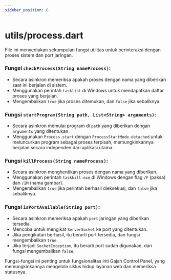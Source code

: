 ```yaml
---
sidebar_position: 6
---
```


# utils/process.dart

File ini menyediakan sekumpulan fungsi utilitas untuk berinteraksi dengan proses sistem dan port jaringan.

### Fungsi `checkProcess(String nameProcess)`:
- Secara asinkron memeriksa apakah proses dengan nama yang diberikan saat ini berjalan di sistem.
- Menggunakan perintah `tasklist` di Windows untuk mendapatkan daftar proses yang berjalan.
- Mengembalikan `true` jika proses ditemukan, dan `false` jika sebaliknya.

### Fungsi `startProgram(String path, List<String> arguments)`:
- Secara asinkron memulai program di `path` yang diberikan dengan `arguments` yang ditentukan.
- Menggunakan `Process.start` dengan `ProcessStartMode.detached` untuk meluncurkan program sebagai proses terpisah, memungkinkannya berjalan secara independen dari aplikasi utama.

### Fungsi `killProcess(String nameProcess)`:
- Secara asinkron menghentikan proses dengan nama yang diberikan.
- Menggunakan perintah `taskkill.exe` di Windows dengan flag `/F` (paksa) dan `/IM` (nama gambar).
- Mengembalikan `true` jika perintah berhasil dieksekusi, dan `false` jika sebaliknya.

### Fungsi `isPortAvailable(String port)`:
- Secara asinkron memeriksa apakah `port` jaringan yang diberikan tersedia.
- Mencoba untuk mengikat `ServerSocket` ke port yang ditentukan.
- Jika pengikatan berhasil, itu berarti port tersedia, dan fungsi mengembalikan `true`.
- Jika terjadi `SocketException`, itu berarti port sudah digunakan, dan fungsi mengembalikan `false`.

Fungsi-fungsi ini penting untuk fungsionalitas inti Gajah Control Panel, yang memungkinkannya mengelola siklus hidup layanan web dan memeriksa statusnya.